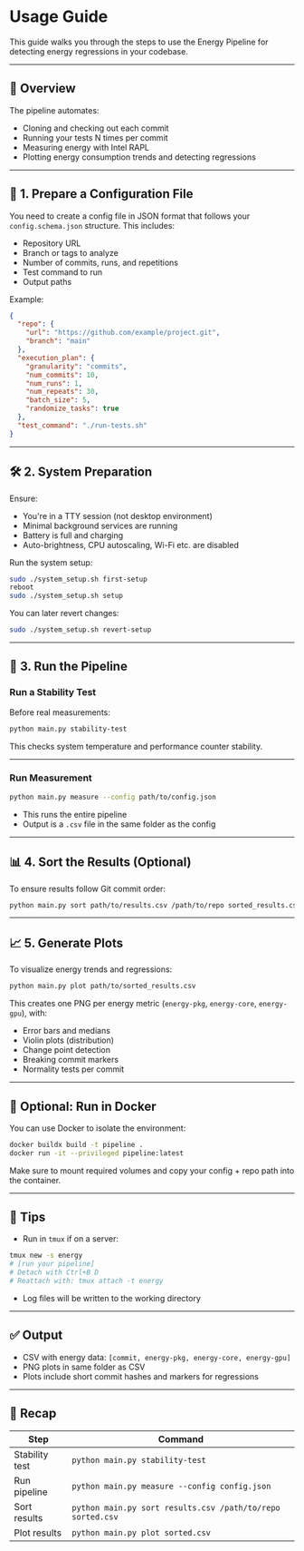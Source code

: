 # Usage Guide

This guide walks you through the steps to use the Energy Pipeline for detecting energy regressions in your codebase.

---

## 🧩 Overview

The pipeline automates:
- Cloning and checking out each commit
- Running your tests N times per commit
- Measuring energy with Intel RAPL
- Plotting energy consumption trends and detecting regressions

---

## 📁 1. Prepare a Configuration File

You need to create a config file in JSON format that follows your `config.schema.json` structure. This includes:

- Repository URL
- Branch or tags to analyze
- Number of commits, runs, and repetitions
- Test command to run
- Output paths

Example:
```json
{
  "repo": {
    "url": "https://github.com/example/project.git",
    "branch": "main"
  },
  "execution_plan": {
    "granularity": "commits",
    "num_commits": 10,
    "num_runs": 1,
    "num_repeats": 30,
    "batch_size": 5,
    "randomize_tasks": true
  },
  "test_command": "./run-tests.sh"
}
```

---

## 🛠️ 2. System Preparation

Ensure:
- You're in a TTY session (not desktop environment)
- Minimal background services are running
- Battery is full and charging
- Auto-brightness, CPU autoscaling, Wi-Fi etc. are disabled

Run the system setup:

```bash
sudo ./system_setup.sh first-setup
reboot
sudo ./system_setup.sh setup
```

You can later revert changes:

```bash
sudo ./system_setup.sh revert-setup
```

---

## 🚀 3. Run the Pipeline

### Run a Stability Test

Before real measurements:

```bash
python main.py stability-test
```

This checks system temperature and performance counter stability.

---

### Run Measurement

```bash
python main.py measure --config path/to/config.json
```

- This runs the entire pipeline
- Output is a `.csv` file in the same folder as the config

---

## 📊 4. Sort the Results (Optional)

To ensure results follow Git commit order:

```bash
python main.py sort path/to/results.csv /path/to/repo sorted_results.csv
```

---

## 📈 5. Generate Plots

To visualize energy trends and regressions:

```bash
python main.py plot path/to/sorted_results.csv
```

This creates one PNG per energy metric (`energy-pkg`, `energy-core`, `energy-gpu`), with:

- Error bars and medians
- Violin plots (distribution)
- Change point detection
- Breaking commit markers
- Normality tests per commit

---

## 🐳 Optional: Run in Docker

You can use Docker to isolate the environment:

```bash
docker buildx build -t pipeline .
docker run -it --privileged pipeline:latest
```

Make sure to mount required volumes and copy your config + repo path into the container.

---

## 🧠 Tips

- Run in `tmux` if on a server:

```bash
tmux new -s energy
# [run your pipeline]
# Detach with Ctrl+B D
# Reattach with: tmux attach -t energy
```

- Log files will be written to the working directory

---

## ✅ Output

- CSV with energy data: `[commit, energy-pkg, energy-core, energy-gpu]`
- PNG plots in same folder as CSV
- Plots include short commit hashes and markers for regressions

---

## 📌 Recap

| Step           | Command                                                    |
| -------------- | ---------------------------------------------------------- |
| Stability test | `python main.py stability-test`                            |
| Run pipeline   | `python main.py measure --config config.json`              |
| Sort results   | `python main.py sort results.csv /path/to/repo sorted.csv` |
| Plot results   | `python main.py plot sorted.csv`                           |